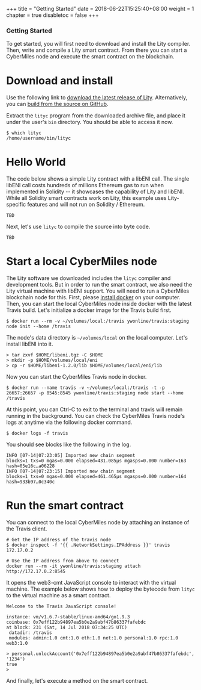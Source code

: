 +++
title = "Getting Started"
date = 2018-06-22T15:25:40+08:00
weight = 1
chapter = true
disabletoc = false
+++

### Getting Started

To get started, you will first need to download and install the Lity compiler. Then, write and compile a Lity smart contract. From there you can start a CyberMiles node and execute the smart contract on the blockchain.

# Download and install

Use the following link to [download the latest release of Lity](https://github.com/CyberMiles/lity/releases).
Alternatively, you can [build from the source on GitHub](http://lity.readthedocs.io/en/latest/download.html).

Extract the `lityc` program from the downloaded archive file, and place it under the user's `bin` directory.
You should be able to access it now.

```
$ which lityc
/home/username/bin/lityc
```

# Hello World

The code below shows a simple Lity contract with a libENI call. 
The single libENI call costs hundreds of millions Ethereum gas to run when implemented in Solidity -- it showcases the capability of Lity and libENI.
While all Solidity smart contracts work on Lity, this example uses Lity-specific features and will not run on Solidity / Ethereum. 

```
TBD
```

Next, let's use `lityc` to compile the source into byte code.

```
TBD
```

# Start a local CyberMiles node

The Lity software we downloaded includes the `lityc` compiler and development tools.
But in order to run the smart contract, we also need the Lity virtual machine
with libENI support. You will need to run a CyberMiles blockchain node for this.
First, please [install docker](https://docs.docker.com/install/) on your computer.
Then, you can start the local CyberMiles node inside docker with the latest Travis build.
Let's initialize a docker image for the Travis build first.

```
$ docker run --rm -v ~/volumes/local:/travis ywonline/travis:staging node init --home /travis
```

The node's data directory is `~/volumes/local` on the local computer. Let's install libENI into it.

```
> tar zxvf $HOME/libeni.tgz -C $HOME
> mkdir -p $HOME/volumes/local/eni
> cp -r $HOME/libeni-1.2.0/lib $HOME/volumes/local/eni/lib
```

Now you can start the CyberMiles Travis node in docker.

```
$ docker run --name travis -v ~/volumes/local:/travis -t -p 26657:26657 -p 8545:8545 ywonline/travis:staging node start --home /travis
```

At this point, you can Ctrl-C to exit to the terminal and travis will remain running in the background.
You can check the CyberMiles Travis node's logs at anytime via the following docker command.

```
$ docker logs -f travis
```

You should see blocks like the following in the log.

```
INFO [07-14|07:23:05] Imported new chain segment               blocks=1 txs=0 mgas=0.000 elapsed=431.085µs mgasps=0.000 number=163 hash=05e16c…a06228
INFO [07-14|07:23:15] Imported new chain segment               blocks=1 txs=0 mgas=0.000 elapsed=461.465µs mgasps=0.000 number=164 hash=933b97…0c340c
```

# Run the smart contract

You can connect to the local CyberMiles node by attaching an instance of
the Travis client.

```
# Get the IP address of the travis node
$ docker inspect -f '{{ .NetworkSettings.IPAddress }}' travis
172.17.0.2

# Use the IP address from above to connect
docker run --rm -it ywonline/travis:staging attach http://172.17.0.2:8545
```

It opens the web3-cmt JavaScript console to interact with the virtual machine.
The example below shows how to deploy the bytecode from `lityc` to the virtual machine as a smart contract.

```
Welcome to the Travis JavaScript console!

instance: vm/v1.6.7-stable/linux-amd64/go1.9.3
coinbase: 0x7eff122b94897ea5b0e2a9abf47b86337fafebdc
at block: 231 (Sat, 14 Jul 2018 07:34:25 UTC)
 datadir: /travis
 modules: admin:1.0 cmt:1.0 eth:1.0 net:1.0 personal:1.0 rpc:1.0 web3:1.0

> personal.unlockAccount('0x7eff122b94897ea5b0e2a9abf47b86337fafebdc', '1234')
true
> 
```

And finally, let's execute a method on the smart contract.


